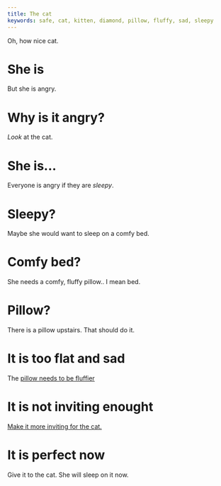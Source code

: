 ```yaml
---
title: The cat
keywords: safe, cat, kitten, diamond, pillow, fluffy, sad, sleepy
---
```


Oh, how nice cat.

# She is
But she is angry.

# Why is it angry?
_Look_ at the cat.

# She is...
Everyone is angry if they are _sleepy_.

# Sleepy?
Maybe she would want to sleep on a comfy bed.

# Comfy bed?
She needs a comfy, fluffy pillow.. I mean bed.

# Pillow?
There is a pillow upstairs. That should do it.

# It is too flat and sad
The [pillow needs to be fluffier](035-pillow.md)

# It is not inviting enought
[Make it more inviting for the cat.](038-velvet.md)

# It is perfect now
Give it to the cat. She will sleep on it now.

